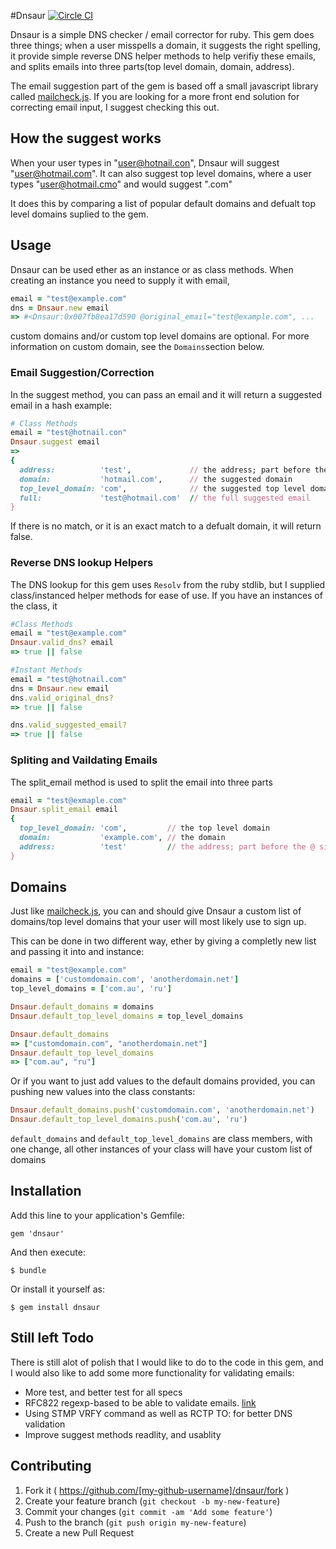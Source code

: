 #Dnsaur
[![Circle CI](https://circleci.com/gh/patvice/dnsaur.png?style=badge)](https://circleci.com/gh/patvice/dnsaur)


Dnsaur is a simple DNS checker / email corrector for ruby. This gem does three things; when a user misspells a domain, it suggests the right spelling, it provide simple reverse DNS helper methods to help verifiy these emails, and splits emails into three parts(top level domain, domain, address).

The email suggestion part of the gem is based off a small javascript library called
[mailcheck.js](https://github.com/mailcheck/mailcheck). If you are looking for a more front end
solution for correcting email input, I suggest checking this out.

## How the suggest works

When your user types in "user@hotnail.con", Dnsaur will suggest "user@hotmail.com". It can also
suggest top level domains, where a user types "user@hotmail.cmo" and would suggest ".com"

It does this by comparing a list of popular default domains and defualt top level domains suplied to
the gem.

## Usage
Dnsaur can be used ether as an instance or as class methods. When creating an instance you need to
supply it with email,
```ruby
email = "test@example.com"
dns = Dnsaur.new email
=> #<Dnsaur:0x007fb8ea17d590 @original_email="test@example.com", ...
```
custom domains and/or custom top level domains are optional.
For more information on custom domain, see the `Domains`section below.

### Email Suggestion/Correction

In the suggest method, you can pass an email and it will return a suggested email in a hash
example:
```ruby
# Class Methods
email = "test@hotnail.con"
Dnsaur.suggest email
=>
{
  address:          'test',             // the address; part before the @ sign
  domain:           'hotmail.com',      // the suggested domain
  top_level_domain: 'com',              // the suggested top level domain
  full:             'test@hotmail.com'  // the full suggested email
}
```
If there is no match, or it is an exact match to a defualt domain, it will return false.

### Reverse DNS lookup Helpers
The DNS lookup for this gem uses `Resolv` from the ruby stdlib, but I supplied class/instanced helper methods
for ease of use. If you have an instances of the class, it

```ruby
#Class Methods
email = "test@example.com"
Dnsaur.valid_dns? email
=> true || false

#Instant Methods
email = "test@hotnail.com"
dns = Dnsaur.new email
dns.valid_original_dns?
=> true || false

dns.valid_suggested_email?
=> true || false
```

### Spliting and Vaildating Emails

The split_email method is used to split the email into three parts
```ruby
email = "test@exmaple.com"
Dnsaur.split_email email
{
  top_level_domain: 'com',         // the top level domain
  domain:           'example.com', // the domain
  address:          'test'         // the address; part before the @ sign
}
```

## Domains
Just like [mailcheck.js](https://github.com/mailcheck/mailcheck), you can and should give Dnsaur
a custom list of domains/top level domains that your user will most likely use to sign up.

This can be done in two different way, ether by giving a completly new list and passing it
into and instance:
```ruby
email = "test@example.com"
domains = ['customdomain.com', 'anotherdomain.net']
top_level_domains = ['com.au', 'ru']

Dnsaur.default_domains = domains
Dnsaur.default_top_level_domains = top_level_domains

Dnsaur.default_domains
=> ["customdomain.com", "anotherdomain.net"]
Dnsaur.default_top_level_domains
=> ["com.au", "ru"]
```

Or if you want to just add values to the default domains provided,
you can pushing new values into the class constants:
```ruby
Dnsaur.default_domains.push('customdomain.com', 'anotherdomain.net')
Dnsaur.default_top_level_domains.push('com.au', 'ru')
```

`default_domains` and `default_top_level_domains` are class members, with one change, all other instances of your class will have your custom list of domains

## Installation

Add this line to your application's Gemfile:

    gem 'dnsaur'

And then execute:

    $ bundle

Or install it yourself as:

    $ gem install dnsaur

## Still left Todo

There is still alot of polish that I would like to do to the code in this gem, and I would
also like to add some more functionality for validating emails:

- More test, and better test for all specs
- RFC822 regexp-based to be able to validate emails. [link](http://ex-parrot.com/~pdw/Mail-RFC822-Address.html)
- Using STMP VRFY command as well as RCTP TO: for better DNS validation
- Improve suggest methods readlity, and usablity

## Contributing

1. Fork it ( https://github.com/[my-github-username]/dnsaur/fork )
2. Create your feature branch (`git checkout -b my-new-feature`)
3. Commit your changes (`git commit -am 'Add some feature'`)
4. Push to the branch (`git push origin my-new-feature`)
5. Create a new Pull Request
